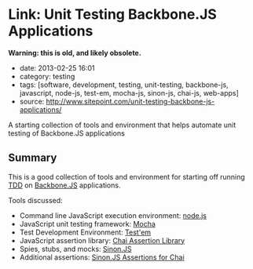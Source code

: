 Link: Unit Testing Backbone.JS Applications
===========================================

**Warning: this is old, and likely obsolete.**

-   date: 2013-02-25 16:01
-   category: testing
-   tags: \[software, development, testing, unit-testing, backbone-js, javascript, node-js, test-em, mocha-js, sinon-js, chai-js, web-apps\]
-   source: <http://www.sitepoint.com/unit-testing-backbone-js-applications/>

A starting collection of tools and environment that helps automate unit testing of Backbone.JS applications

Summary
-------

This is a good collection of tools and environment for starting off running [TDD](http://www.agiledata.org/essays/tdd.html) on [Backbone.JS](http://backbonejs.org/) applications.

Tools discussed:

-   Command line JavaScript execution environment: [node.js](http://nodejs.org/)
-   JavaScript unit testing framework: [Mocha](http://visionmedia.github.com/mocha/)
-   Test Development Environment: [Test\'em](https://github.com/airportyh/testem)
-   JavaScript assertion library: [Chai Assertion Library](http://chaijs.com/)
-   Spies, stubs, and mocks: [Sinon.JS](http://sinonjs.org/)
-   Additional assertions: [Sinon.JS Assertions for Chai](https://github.com/domenic/sinon-chai)
